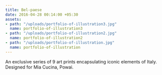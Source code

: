 ```yaml
---
title: Bel-paese
date: 2016-04-28 00:14:00 +05:30
assets:
- path: "/uploads/portfolio-of-illustration3.jpg"
  name: portfolio-of-illustration3
- path: "/uploads/portfolio-of-illustration2.jpg"
  name: portfolio-of-illustration2
- path: "/uploads/portfolio-of-illustration.jpg"
  name: portfolio-of-illustration
---
```


An exclusive series of 9 art prints encapsulating iconic elements of Italy. Designed for Mia Cucina, Powai.

